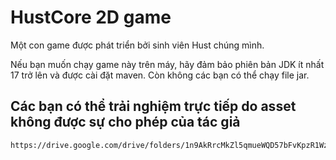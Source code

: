 
# HustCore 2D game

Một con game được phát triển bởi sinh viên Hust chúng mình.

Nếu bạn muốn chạy game này trên máy, hãy đảm bảo phiên bản JDK ít nhất 17 trở lên và được cài đặt maven. Còn không các bạn có thể chạy file jar.

## Các bạn có thể trải nghiệm trực tiếp do asset không được sự cho phép của tác giả
```bash
https://drive.google.com/drive/folders/1n9AkRrcMkZl5qmueWQD57bFvKpzR1Wze?usp=drive_link
```
